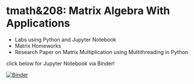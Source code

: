 
<h1>tmath&208: Matrix Algebra With Applications</h1>
<ul>
  <li>Labs using Python and Jupyter Notebook</li>
  <li>Matrix Homeworks</li>
  <li>Research Paper on Matrix Multiplication using Multithreading in Python</li>
</ul>
click below for Jupyter Notebook via Binder!

[![Binder](https://mybinder.org/badge_logo.svg)](https://mybinder.org/v2/gh/veasnab/tmath208/main)
